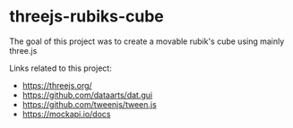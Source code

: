 # threejs-rubiks-cube

The goal of this project was to create a movable
rubik's cube using mainly three.js

Links related to this project:
- https://threejs.org/
- https://github.com/dataarts/dat.gui
- https://github.com/tweenjs/tween.js
- https://mockapi.io/docs